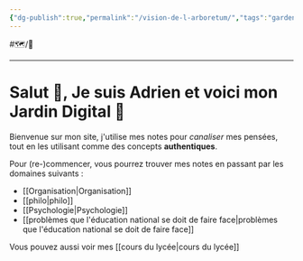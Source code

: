 ```yaml
---
{"dg-publish":true,"permalink":"/vision-de-l-arboretum/","tags":"gardenEntry"}
---
```


#🗺️/🌱

---
# Salut 👋, Je suis Adrien et voici mon Jardin Digital 🌱
Bienvenue sur mon site, j'utilise mes notes pour *canaliser* mes pensées, tout en les utilisant comme des concepts **authentiques**.

Pour (re-)commencer, vous pourrez trouver mes notes en passant par les domaines suivants :
- [[Organisation\|Organisation]]
- [[philo\|philo]]
- [[Psychologie\|Psychologie]]
- [[problèmes que l'éducation national se doit de faire face\|problèmes que l'éducation national se doit de faire face]]

Vous pouvez aussi voir mes [[cours du lycée\|cours du lycée]]